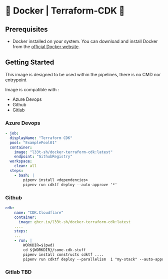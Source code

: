 # 🐳  Docker | Terraform-CDK 🐳 

## Prerequisites

- Docker installed on your system. You can download and install Docker from the [official Docker website](https://www.docker.com/get-started).

## Getting Started

This image is designed to be used within the pipelines, there is no CMD nor entrypoint

Image is compatible with :

- Azure Devops
- Github
- Gitlab

### Azure Devops

```yaml
- job:
  displayName: "Terraform CDK"
  pool: "ExamplePool01"
  container:
    image: "l33t-sh/docker-terraform-cdk:latest"
    endpoint: "GithubRegistry"
  workspace:
    clean: all
  steps:
    - bash: |
        pipenv install <dependencies>
        pipenv run cdktf deploy --auto-approve '*'
```

### Github
```yaml
cdk:
    name: "CDK.Cloudflare"
    container:
      image: ghcr.io/l33t-sh/docker-terraform-cdk:latest
    ....
    steps:
    ...
    - run: |
        WORKDIR=$(pwd)
        cd ${WORKDIR}/some-cdk-stuff
        pipenv install constructs cdktf ....
        pipenv run cdktf deploy --parallelism  1 "my-stack" --auto-approve
```
### Gitlab TBD
